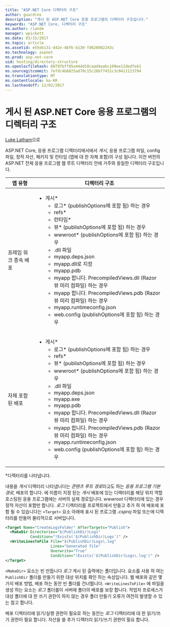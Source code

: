 ```yaml
---
title: "ASP.NET Core 디렉터리 구조"
author: guardrex
description: "게시 된 ASP.NET Core 응용 프로그램의 디렉터리 구조입니다."
keywords: "ASP.NET Core, 디렉터리 구조"
ms.author: riande
manager: wpickett
ms.date: 03/15/2017
ms.topic: article
ms.assetid: e55eb131-d42e-4bf6-b130-fd626082243c
ms.technology: aspnet
ms.prod: asp.net-core
uid: hosting/directory-structure
ms.openlocfilehash: 60797bff85a44dd10caad4aabc109ee12dedfe61
ms.sourcegitcommit: 7efdc4b6025ad70c15c26bf7451c3c0411123794
ms.translationtype: MT
ms.contentlocale: ko-KR
ms.lasthandoff: 12/02/2017
---
```

# <a name="directory-structure-of-published-aspnet-core-apps"></a>게시 된 ASP.NET Core 응용 프로그램의 디렉터리 구조

[Luke Latham](https://github.com/guardrex)으로

ASP.NET Core, 응용 프로그램 디렉터리에서에서 *게시*, 응용 프로그램 파일, config 파일, 정적 자산, 패키지 및 런타임 (앱에 대 한 자체 포함)의 구성 됩니다. 이전 버전의 ASP.NET 전체 응용 프로그램 웹 루트 디렉터리 안에 거주와 동일한 디렉터리 구조입니다.

| 앱 유형 | 디렉터리 구조 |
| --- | --- |
| 프레임 워크 종속 배포 | <ul><li>게시\*<ul><li>로그\* (publishOptions에 포함 됨) 하는 경우</li><li>refs\*</li><li>런타임\*</li><li>뷰\* (publishOptions에 포함 됨) 하는 경우</li><li>wwwroot\* (publishOptions에 포함 됨) 하는 경우</li><li>.dll 파일</li><li>myapp.deps.json</li><li>myapp.dll로 지정</li><li>myapp.pdb</li><li>myapp 합니다. PrecompiledViews.dll (Razor 뷰 미리 컴파일) 하는 경우</li><li>myapp 합니다. PrecompiledViews.pdb (Razor 뷰 미리 컴파일) 하는 경우</li><li>myapp.runtimeconfig.json</li><li>web.config (publishOptions에 포함 됨) 하는 경우</li></ul></li></ul> |
| 자체 포함된 배포 | <ul><li>게시\*<ul><li>로그\* (publishOptions에 포함 됨) 하는 경우</li><li>refs\*</li><li>뷰\* (publishOptions에 포함 됨) 하는 경우</li><li>wwwroot\* (publishOptions에 포함 됨) 하는 경우</li><li>.dll 파일</li><li>myapp.deps.json</li><li>myapp.exe</li><li>myapp.pdb</li><li>myapp 합니다. PrecompiledViews.dll (Razor 뷰 미리 컴파일) 하는 경우</li><li>myapp 합니다. PrecompiledViews.pdb (Razor 뷰 미리 컴파일) 하는 경우</li><li>myapp.runtimeconfig.json</li><li>web.config (publishOptions에 포함 됨) 하는 경우</li></ul></li></ul> |
\*디렉터리를 나타냅니다.

내용을 *게시* 디렉터리 나타냅니다는 *콘텐츠 루트 경로*라고도 하는 *응용 프로그램 기본 경로*, 배포의 합니다. 에 이름이 지정 된는 *게시* 배포에 있는 디렉터리를 해당 위치 역할 호스팅된 응용 프로그램에는 서버의 실제 경로입니다. *wwwroot* 디렉터리에 있는 경우 정적 자산이 포함만 합니다. *로그* 디렉터리를 프로젝트에서 만들고 추가 하 여 배포에 포함 될 수 있습니다는 `<Target>` 요소 아래에 표시 된 프로그램 *.csproj* 파일 또는에 디렉터리를 만들어 물리적으로 서버입니다.

```xml
<Target Name="CreateLogsFolder" AfterTargets="Publish">
  <MakeDir Directories="$(PublishDir)Logs" 
           Condition="!Exists('$(PublishDir)Logs')" />
  <WriteLinesToFile File="$(PublishDir)Logs\.log" 
                    Lines="Generated file" 
                    Overwrite="True" 
                    Condition="!Exists('$(PublishDir)Logs\.log')" />
</Target>
```

`<MakeDir>` 요소는 빈 만듭니다 *로그* 게시 된 출력에는 폴더입니다. 요소를 사용 하 여는 `PublishDir` 폴더를 만들기 위한 대상 위치를 확인 하는 속성입니다. 웹 배포와 같은 몇 가지 배포 방법, 배포 하는 동안 빈 폴더를 건너뜁니다. `<WriteLinesToFile>` 에 파일을 생성 하는 요소는 *로그* 폴더를이 서버에 폴더의 배포를 보장 합니다. 작업자 프로세스가 대상 폴더에 대 한 쓰기 권한이 하지 않는 경우 폴더 만들기 오류가 여전히 발생할 수 있는 참고 합니다.

배포 디렉터리에 읽기/실행 권한이 필요로 하는 동안는 *로그* 디렉터리에 대 한 읽기/쓰기 권한이 필요 합니다. 자산을 쓸 추가 디렉터리 읽기/쓰기 권한이 필요 합니다.
